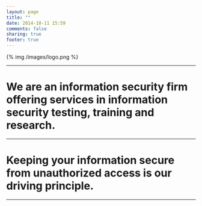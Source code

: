 ```yaml
---
layout: page
title: ""
date: 2014-10-11 15:59
comments: false
sharing: true
footer: true
---
```

{% img /images/logo.png %}
***

# We are an information security firm offering services in information security testing, training and research.  
***

# Keeping your information secure from unauthorized access is our driving principle.
***



